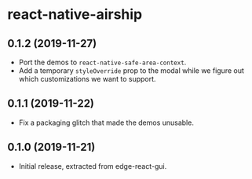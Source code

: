 # react-native-airship

## 0.1.2 (2019-11-27)

- Port the demos to `react-native-safe-area-context`.
- Add a temporary `styleOverride` prop to the modal while we figure out which customizations we want to support.

## 0.1.1 (2019-11-22)

- Fix a packaging glitch that made the demos unusable.

## 0.1.0 (2019-11-21)

- Initial release, extracted from edge-react-gui.
